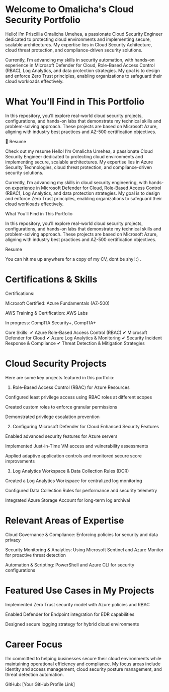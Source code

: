 # Welcome to Omalicha's Cloud Security Portfolio
Hello! I’m Priscillia Omalicha Umehea, a passionate Cloud Security Engineer dedicated to protecting cloud environments and implementing secure, scalable architectures. My expertise lies in Cloud Security Achitecture, cloud threat protection, and compliance-driven security solutions.

Currently, I’m advancing my skills in security automation, with hands-on experience in Microsoft Defender for Cloud, Role-Based Access Control (RBAC), Log Analytics, and data protection strategies. My goal is to design and enforce Zero Trust principles, enabling organizations to safeguard their cloud workloads effectively.

# What You’ll Find in This Portfolio

In this repository, you’ll explore real-world cloud security projects, configurations, and hands-on labs that demonstrate my technical skills and problem-solving approach. These projects are based on Microsoft Azure, aligning with industry best practices and AZ-500 certification objectives.

📁 Resume

Check out my resume Hello! I’m Omalicha Umehea, a passionate Cloud Security Engineer dedicated to protecting cloud environments and implementing secure, scalable architectures. My expertise lies in Azure Security Technologies, cloud threat protection, and compliance-driven security solutions.

Currently, I’m advancing my skills in cloud security engineering, with hands-on experience in Microsoft Defender for Cloud, Role-Based Access Control (RBAC), Log Analytics, and data protection strategies. My goal is to design and enforce Zero Trust principles, enabling organizations to safeguard their cloud workloads effectively.

What You’ll Find in This Portfolio

In this repository, you’ll explore real-world cloud security projects, configurations, and hands-on labs that demonstrate my technical skills and problem-solving approach. These projects are based on Microsoft Azure, aligning with industry best practices and AZ-500 certification objectives.

 Resume

You can hit me up anywhere for a copy of my CV, dont be shy! :)
.

# Certifications & Skills

Certifications:

Microsoft Certified: Azure Fundamentals (AZ-500)

AWS Training & Certification: AWS Labs

In progress: CompTIA Security+, CompTIA+

Core Skills:
✔ Azure Role-Based Access Control (RBAC)
✔ Microsoft Defender for Cloud
✔ Azure Log Analytics & Monitoring
✔ Security Incident Response & Compliance
✔ Threat Detection & Mitigation Strategies

# Cloud Security Projects

Here are some key projects featured in this portfolio:

1. Role-Based Access Control (RBAC) for Azure Resources

Configured least privilege access using RBAC roles at different scopes

Created custom roles to enforce granular permissions

Demonstrated privilege escalation prevention

2. Configuring Microsoft Defender for Cloud Enhanced Security Features

Enabled advanced security features for Azure servers

Implemented Just-in-Time VM access and vulnerability assessments

Applied adaptive application controls and monitored secure score improvements

3. Log Analytics Workspace & Data Collection Rules (DCR)

Created a Log Analytics Workspace for centralized log monitoring

Configured Data Collection Rules for performance and security telemetry

Integrated Azure Storage Account for long-term log archival

# Relevant Areas of Expertise

Cloud Governance & Compliance: Enforcing policies for security and data privacy

Security Monitoring & Analytics: Using Microsoft Sentinel and Azure Monitor for proactive threat detection

Automation & Scripting: PowerShell and Azure CLI for security configurations

# Featured Use Cases in My Projects

Implemented Zero Trust security model with Azure policies and RBAC

Enabled Defender for Endpoint integration for EDR capabilities

Designed secure logging strategy for hybrid cloud environments

# Career Focus

I’m committed to helping businesses secure their cloud environments while maintaining operational efficiency and compliance. My focus areas include identity and access management, cloud security posture management, and threat detection automation.



GitHub: [Your GitHub Profile Link]
